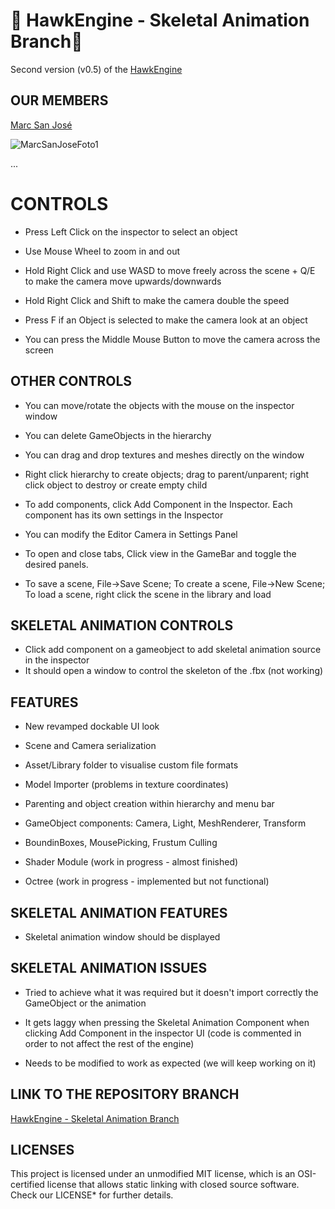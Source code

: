 
# 🦅 HawkEngine - Skeletal Animation Branch🦅 #

Second version (v0.5) of the [HawkEngine](https://github.com/CITM-UPC/HawkEngine)

## OUR MEMBERS ##

[Marc San José](https://github.com/marcsjm19)

![MarcSanJoseFoto1](https://github.com/user-attachments/assets/42dca714-ed9e-470f-a54f-220053572e7e)



...

# CONTROLS #

- Press Left Click on the inspector to select an object

- Use Mouse Wheel to zoom in and out

- Hold Right Click and use WASD to move freely across the scene + Q/E to make the camera move upwards/downwards

- Hold Right Click and Shift to make the camera double the speed

- Press F if an Object is selected to make the camera look at an object

- You can press the Middle Mouse Button to move the camera across the screen

## OTHER CONTROLS ##

- You can move/rotate the objects with the mouse on the inspector window

- You can delete GameObjects in the hierarchy

- You can drag and drop textures and meshes directly on the window

- Right click hierarchy to create objects; drag to parent/unparent; right click object to destroy or create empty child

- To add components, click Add Component in the Inspector. Each component has its own settings in the Inspector

- You can modify the Editor Camera in Settings Panel

- To open and close tabs, Click view in the GameBar and toggle the desired panels.

- To save a scene, File->Save Scene; To create a scene, File->New Scene; To load a scene, right click the scene in the library and load

## SKELETAL ANIMATION CONTROLS ##

- Click add component on a gameobject to add skeletal animation source in the inspector
- It should open a window to control the skeleton of the .fbx (not working)


## FEATURES ##

- New revamped dockable UI look

- Scene and Camera serialization

- Asset/Library folder to visualise custom file formats

- Model Importer (problems in texture coordinates)

- Parenting and object creation within hierarchy and menu bar

- GameObject components: Camera, Light, MeshRenderer, Transform

- BoundinBoxes, MousePicking, Frustum Culling

- Shader Module (work in progress - almost finished)

- Octree (work in progress - implemented but not functional)

## SKELETAL ANIMATION FEATURES ##

- Skeletal animation window should be displayed

## SKELETAL ANIMATION ISSUES ##

- Tried to achieve what it was required but it doesn't import correctly the GameObject or the animation

- It gets laggy when pressing the Skeletal Animation Component when clicking Add Component in the inspector UI (code is commented in order to not affect the rest of the engine)

- Needs to be modified to work as expected (we will keep working on it)

## LINK TO THE REPOSITORY BRANCH ##

[HawkEngine - Skeletal Animation Branch](https://github.com/CITM-UPC-GameEngines-2024-BCN/HawkEngine/tree/Animation)

## LICENSES ##

This project is licensed under an unmodified MIT license, which is an OSI-certified license that allows static linking 
with closed source software. Check our LICENSE* for further details.
